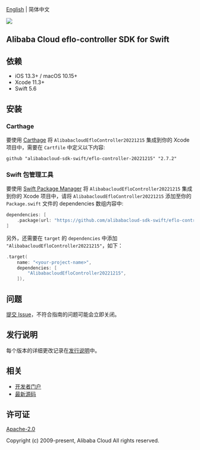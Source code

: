 [English](README.md) | 简体中文

![](https://aliyunsdk-pages.alicdn.com/icons/AlibabaCloud.svg)

## Alibaba Cloud eflo-controller SDK for Swift

## 依赖

- iOS 13.3+ / macOS 10.15+
- Xcode 11.3+
- Swift 5.6

## 安装

### Carthage

要使用 [Carthage](https://github.com/Carthage/Carthage) 将 `AlibabacloudEfloController20221215` 集成到你的 Xcode 项目中，需要在 `Cartfile` 中定义以下内容:

```ogdl
github "alibabacloud-sdk-swift/eflo-controller-20221215" "2.7.2"
```

### Swift 包管理工具

要使用 [Swift Package Manager](https://swift.org/package-manager/) 将 `AlibabacloudEfloController20221215` 集成到你的 Xcode 项目中，请将 `AlibabacloudEfloController20221215` 添加至你的 `Package.swift` 文件的 dependencies 数组内容中:

```swift
dependencies: [
    .package(url: "https://github.com/alibabacloud-sdk-swift/eflo-controller-20221215.git", from: "2.7.2")
]
```

另外，还需要在 `target` 的 `dependencies` 中添加 `"AlibabacloudEfloController20221215"`，如下：

```swift
.target(
    name: "<your-project-name>",
    dependencies: [
        "AlibabacloudEfloController20221215",
    ]),
```

## 问题

[提交 Issue](https://github.com/alibabacloud-sdk-swift/eflo-controller-20221215/issues/new)，不符合指南的问题可能会立即关闭。

## 发行说明

每个版本的详细更改记录在[发行说明](./ChangeLog.txt)中。

## 相关

* [开发者门户](https://next.api.aliyun.com/home)
* [最新源码](https://github.com/alibabacloud-sdk-swift/eflo-controller-20221215)

## 许可证

[Apache-2.0](http://www.apache.org/licenses/LICENSE-2.0)

Copyright (c) 2009-present, Alibaba Cloud All rights reserved.

